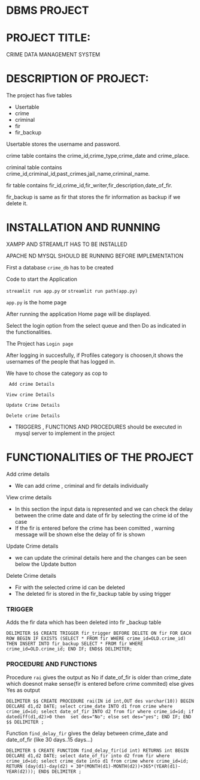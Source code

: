 
# DBMS PROJECT
# PROJECT TITLE:

CRIME DATA MANAGEMENT SYSTEM

# DESCRIPTION OF PROJECT:

The project has five tables
- Usertable
- crime
- criminal
- fir
- fir_backup

Usertable stores the username and password.


crime table contains the crime_id,crime_type,crime_date and crime_place.


criminal table contains crime_id,criminal_id,past_crimes,jail_name,criminal_name.


fir table contains fir_id,crime_id,fir_writer,fir_description,date_of_fir.


fir_backup is same as fir that stores the fir information as backup if we delete it.


# INSTALLATION AND RUNNING 

XAMPP AND STREAMLIT HAS TO BE INSTALLED 


APACHE ND MYSQL SHOULD BE RUNNING BEFORE IMPLEMENTATION

First a database `crime_db` has to be created 

Code to start the Application

`streamlit run app.py` or `streamlit run path(app.py)`

`app.py` is the home page


After running the application Home page will be displayed.

Select the login option from the select queue and then Do as indicated in the functionalities.



The Project has 
`
Login page
`

After logging in succesfully,
if Profiles category is choosen,it shows the usernames of the people that has logged in.

We have to chose the category as cop to 


`
Add crime Details`

`
View crime Details
`

`
Update Crime Details
`

`Delete crime Details
`
- TRIGGERS , FUNCTIONS AND PROCEDURES should be executed in mysql server to implement in the project


# FUNCTIONALITIES OF THE PROJECT


Add crime details
- We can add crime , criminal and fir details individually

View crime details
- In this section the input data is represented and we can check the delay between the crime date and date of fir by selecting the crime id of the case 
- If the fir is entered before the crime has been comitted , warning message will be shown else the delay of fir is shown

Update Crime details
- we can update the criminal details here and the changes can be seen below the Update button

Delete Crime details
- Fir with the selected crime id can be deleted 
- The deleted fir is stored in the fir_backup table by using trigger

### TRIGGER

Adds the fir data which has been deleted into fir _backup table


`
DELIMITER $$
CREATE TRIGGER fir_trigger BEFORE DELETE ON fir
FOR EACH ROW
BEGIN
IF EXISTS (SELECT * FROM fir WHERE crime_id=OLD.crime_id)
THEN INSERT INTO fir_backup SELECT * FROM fir WHERE crime_id=OLD.crime_id;
END IF;
END$$
DELIMITER;
`

### PROCEDURE AND FUNCTIONS

Procedure `rai` gives the output as No if date_of_fir is older than crime_date which doesnot make sense(fir is entered before crime commited) else gives Yes as output


`
DELIMITER $$
CREATE PROCEDURE rai(IN id int,OUT des varchar(10))
BEGIN
DECLARE d1,d2 DATE;
select crime_date INTO d1 from crime where crime_id=id;
select date_of_fir INTO d2 from fir where crime_id=id;
if datediff(d1,d2)>0 then 
set des="No";
else
set des="yes";
END IF;
END $$
DELIMITER ;
`

Function `find_delay_fir` gives the delay between crime_date and date_of_fir (like 30 days..15 days...)


`
DELIMITER $
CREATE FUNCTION find_delay_fir(id int)
RETURNS int
BEGIN
DECLARE d1,d2 DATE;
select date_of_fir into d2 from fir where crime_id=id;
select crime_date into d1 from crime where crime_id=id;
RETURN (day(d1)-day(d2) + 30*(MONTH(d1)-MONTH(d2))+365*(YEAR(d1)-YEAR(d2)));
END$
DELIMITER ;
`

